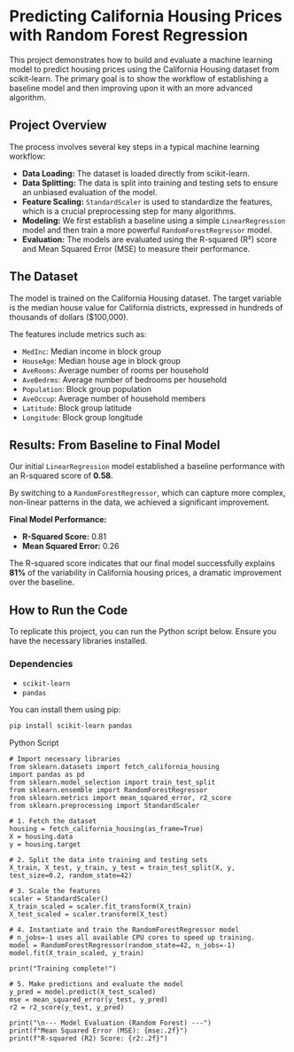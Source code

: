 # Predicting California Housing Prices with Random Forest Regression

This project demonstrates how to build and evaluate a machine learning model to predict housing prices using the California Housing dataset from scikit-learn. The primary goal is to show the workflow of establishing a baseline model and then improving upon it with an more advanced algorithm.

## Project Overview

The process involves several key steps in a typical machine learning workflow:

* **Data Loading:** The dataset is loaded directly from scikit-learn.
* **Data Splitting:** The data is split into training and testing sets to ensure an unbiased evaluation of the model.
* **Feature Scaling:** `StandardScaler` is used to standardize the features, which is a crucial preprocessing step for many algorithms.
* **Modeling:** We first establish a baseline using a simple `LinearRegression` model and then train a more powerful `RandomForestRegressor` model.
* **Evaluation:** The models are evaluated using the R-squared (R²) score and Mean Squared Error (MSE) to measure their performance.

## The Dataset

The model is trained on the California Housing dataset. The target variable is the median house value for California districts, expressed in hundreds of thousands of dollars ($100,000).

The features include metrics such as:

* `MedInc`: Median income in block group
* `HouseAge`: Median house age in block group
* `AveRooms`: Average number of rooms per household
* `AveBedrms`: Average number of bedrooms per household
* `Population`: Block group population
* `AveOccup`: Average number of household members
* `Latitude`: Block group latitude
* `Longitude`: Block group longitude

## Results: From Baseline to Final Model

Our initial `LinearRegression` model established a baseline performance with an R-squared score of **0.58**.

By switching to a `RandomForestRegressor`, which can capture more complex, non-linear patterns in the data, we achieved a significant improvement.

**Final Model Performance:**

* **R-Squared Score:** 0.81
* **Mean Squared Error:** 0.26

The R-squared score indicates that our final model successfully explains **81%** of the variability in California housing prices, a dramatic improvement over the baseline.

## How to Run the Code

To replicate this project, you can run the Python script below. Ensure you have the necessary libraries installed.

### Dependencies

* `scikit-learn`
* `pandas`

You can install them using pip:

```bash
pip install scikit-learn pandas
```

Python Script

```
# Import necessary libraries
from sklearn.datasets import fetch_california_housing
import pandas as pd
from sklearn.model_selection import train_test_split
from sklearn.ensemble import RandomForestRegressor
from sklearn.metrics import mean_squared_error, r2_score
from sklearn.preprocessing import StandardScaler

# 1. Fetch the dataset
housing = fetch_california_housing(as_frame=True)
X = housing.data
y = housing.target

# 2. Split the data into training and testing sets
X_train, X_test, y_train, y_test = train_test_split(X, y, test_size=0.2, random_state=42)

# 3. Scale the features
scaler = StandardScaler()
X_train_scaled = scaler.fit_transform(X_train)
X_test_scaled = scaler.transform(X_test)

# 4. Instantiate and train the RandomForestRegressor model
# n_jobs=-1 uses all available CPU cores to speed up training.
model = RandomForestRegressor(random_state=42, n_jobs=-1)
model.fit(X_train_scaled, y_train)

print("Training complete!")

# 5. Make predictions and evaluate the model
y_pred = model.predict(X_test_scaled)
mse = mean_squared_error(y_test, y_pred)
r2 = r2_score(y_test, y_pred)

print("\n--- Model Evaluation (Random Forest) ---")
print(f"Mean Squared Error (MSE): {mse:.2f}")
print(f"R-squared (R2) Score: {r2:.2f}")
```